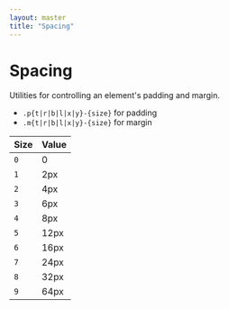 ```yaml
---
layout: master
title: "Spacing"
---
```


# Spacing

Utilities for controlling an element's padding and margin.

- `.p{t|r|b|l|x|y}-{size}` for padding
- `.m{t|r|b|l|x|y}-{size}` for margin

<table class="table">
  <thead>
    <tr>
      <th>Size</th>
      <th>Value</th>
    </tr>
  </thead>
  <tbody>
    <tr>
      <td><code>0</code></td>
      <td>0</td>
    </tr>
    <tr>
      <td><code>1</code></td>
      <td>2px</td>
    </tr>
    <tr>
      <td><code>2</code></td>
      <td>4px</td>
    </tr>
    <tr>
      <td><code>3</code></td>
      <td>6px</td>
    </tr>
    <tr>
      <td><code>4</code></td>
      <td>8px</td>
    </tr>
    <tr>
      <td><code>5</code></td>
      <td>12px</td>
    </tr>
    <tr>
      <td><code>6</code></td>
      <td>16px</td>
    </tr>
    <tr>
      <td><code>7</code></td>
      <td>24px</td>
    </tr>
    <tr>
      <td><code>8</code></td>
      <td>32px</td>
    </tr>
    <tr>
      <td><code>9</code></td>
      <td>64px</td>
    </tr>
  </tbody>
</table>

